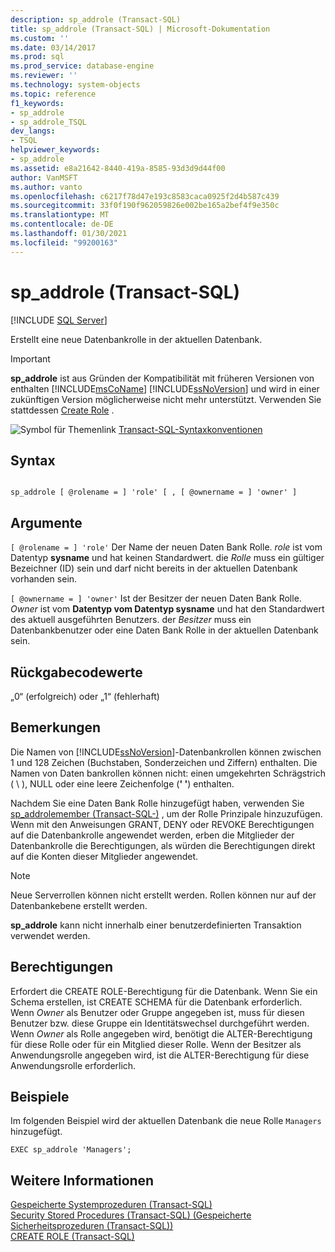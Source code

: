 ```yaml
---
description: sp_addrole (Transact-SQL)
title: sp_addrole (Transact-SQL) | Microsoft-Dokumentation
ms.custom: ''
ms.date: 03/14/2017
ms.prod: sql
ms.prod_service: database-engine
ms.reviewer: ''
ms.technology: system-objects
ms.topic: reference
f1_keywords:
- sp_addrole
- sp_addrole_TSQL
dev_langs:
- TSQL
helpviewer_keywords:
- sp_addrole
ms.assetid: e8a21642-8440-419a-8585-93d3d9d44f00
author: VanMSFT
ms.author: vanto
ms.openlocfilehash: c6217f78d47e193c8583caca0925f2d4b587c439
ms.sourcegitcommit: 33f0f190f962059826e002be165a2bef4f9e350c
ms.translationtype: MT
ms.contentlocale: de-DE
ms.lasthandoff: 01/30/2021
ms.locfileid: "99200163"
---
```

# <a name="sp_addrole-transact-sql"></a>sp_addrole (Transact-SQL)
[!INCLUDE [SQL Server](../../includes/applies-to-version/sqlserver.md)]

  Erstellt eine neue Datenbankrolle in der aktuellen Datenbank.  
  
> [!IMPORTANT]
>  **sp_addrole** ist aus Gründen der Kompatibilität mit früheren Versionen von enthalten [!INCLUDE[msCoName](../../includes/msconame-md.md)] [!INCLUDE[ssNoVersion](../../includes/ssnoversion-md.md)] und wird in einer zukünftigen Version möglicherweise nicht mehr unterstützt. Verwenden Sie stattdessen [Create Role](../../t-sql/statements/create-role-transact-sql.md) .  
  
 ![Symbol für Themenlink](../../database-engine/configure-windows/media/topic-link.gif "Symbol für Themenlink") [Transact-SQL-Syntaxkonventionen](../../t-sql/language-elements/transact-sql-syntax-conventions-transact-sql.md)  
  
## <a name="syntax"></a>Syntax  
  
```  
  
sp_addrole [ @rolename = ] 'role' [ , [ @ownername = ] 'owner' ]   
```  
  
## <a name="arguments"></a>Argumente  
`[ @rolename = ] 'role'` Der Name der neuen Daten Bank Rolle. *role* ist vom Datentyp **sysname** und hat keinen Standardwert. die *Rolle* muss ein gültiger Bezeichner (ID) sein und darf nicht bereits in der aktuellen Datenbank vorhanden sein.  
  
`[ @ownername = ] 'owner'` Ist der Besitzer der neuen Daten Bank Rolle. *Owner* ist vom **Datentyp vom Datentyp sysname** und hat den Standardwert des aktuell ausgeführten Benutzers. der *Besitzer* muss ein Datenbankbenutzer oder eine Daten Bank Rolle in der aktuellen Datenbank sein.  
  
## <a name="return-code-values"></a>Rückgabecodewerte  
 „0“ (erfolgreich) oder „1“ (fehlerhaft)  
  
## <a name="remarks"></a>Bemerkungen  
 Die Namen von [!INCLUDE[ssNoVersion](../../includes/ssnoversion-md.md)]-Datenbankrollen können zwischen 1 und 128 Zeichen (Buchstaben, Sonderzeichen und Ziffern) enthalten. Die Namen von Daten bankrollen können nicht: einen umgekehrten Schrägstrich ( \\ ), NULL oder eine leere Zeichenfolge (**' '**) enthalten.  
  
 Nachdem Sie eine Daten Bank Rolle hinzugefügt haben, verwenden Sie [sp_addrolemember &#40;Transact-SQL-&#41;](../../relational-databases/system-stored-procedures/sp-addrolemember-transact-sql.md) , um der Rolle Prinzipale hinzuzufügen. Wenn mit den Anweisungen GRANT, DENY oder REVOKE Berechtigungen auf die Datenbankrolle angewendet werden, erben die Mitglieder der Datenbankrolle die Berechtigungen, als würden die Berechtigungen direkt auf die Konten dieser Mitglieder angewendet.  
  
> [!NOTE]  
>  Neue Serverrollen können nicht erstellt werden. Rollen können nur auf der Datenbankebene erstellt werden.  
  
 **sp_addrole** kann nicht innerhalb einer benutzerdefinierten Transaktion verwendet werden.  
  
## <a name="permissions"></a>Berechtigungen  
 Erfordert die CREATE ROLE-Berechtigung für die Datenbank. Wenn Sie ein Schema erstellen, ist CREATE SCHEMA für die Datenbank erforderlich. Wenn *Owner* als Benutzer oder Gruppe angegeben ist, muss für diesen Benutzer bzw. diese Gruppe ein Identitätswechsel durchgeführt werden. Wenn *Owner* als Rolle angegeben wird, benötigt die ALTER-Berechtigung für diese Rolle oder für ein Mitglied dieser Rolle. Wenn der Besitzer als Anwendungsrolle angegeben wird, ist die ALTER-Berechtigung für diese Anwendungsrolle erforderlich.  
  
## <a name="examples"></a>Beispiele  
 Im folgenden Beispiel wird der aktuellen Datenbank die neue Rolle `Managers` hinzugefügt.  
  
```  
EXEC sp_addrole 'Managers';  
```  
  
## <a name="see-also"></a>Weitere Informationen  
 [Gespeicherte Systemprozeduren &#40;Transact-SQL&#41;](../../relational-databases/system-stored-procedures/system-stored-procedures-transact-sql.md)   
 [Security Stored Procedures &#40;Transact-SQL&#41; (Gespeicherte Sicherheitsprozeduren (Transact-SQL))](../../relational-databases/system-stored-procedures/security-stored-procedures-transact-sql.md)   
 [CREATE ROLE &#40;Transact-SQL&#41;](../../t-sql/statements/create-role-transact-sql.md)  
  
  

